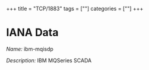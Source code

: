 +++
title = "TCP/1883"
tags = [""]
categories = [""]
+++

# IANA Data

_Name:_ ibm-mqisdp

_Description:_ IBM MQSeries SCADA

